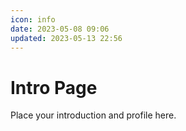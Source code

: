 ```yaml
---
icon: info
date: 2023-05-08 09:06
updated: 2023-05-13 22:56
---
```


# Intro Page

Place your introduction and profile here.
